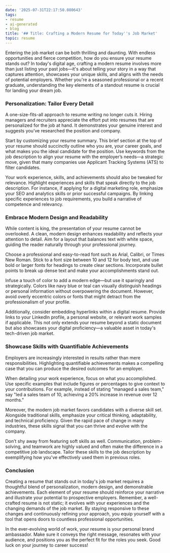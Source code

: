 ```yaml
---
date: '2025-07-31T22:17:50.080643'
tags:
- resume
- ai-generated
- blog
title: '## Title: Crafting a Modern Resume for Today''s Job Market'
topic: resume
---
```


Entering the job market can be both thrilling and daunting. With endless opportunities and fierce competition, how do you ensure your resume stands out? In today's digital age, crafting a modern resume involves more than just listing your past jobs—it's about telling your story in a way that captures attention, showcases your unique skills, and aligns with the needs of potential employers. Whether you're a seasoned professional or a recent graduate, understanding the key elements of a standout resume is crucial for landing your dream job.

### Personalization: Tailor Every Detail

A one-size-fits-all approach to resume writing no longer cuts it. Hiring managers and recruiters appreciate the effort put into resumes that are personalized for the job at hand. It demonstrates your genuine interest and suggests you’ve researched the position and company.

Start by customizing your resume summary. This brief section at the top of your resume should succinctly outline who you are, your career goals, and what makes you the ideal candidate for the position. Use keywords from the job description to align your resume with the employer’s needs—a strategic move, given that many companies use Applicant Tracking Systems (ATS) to filter candidates.

Your work experience, skills, and achievements should also be tweaked for relevance. Highlight experiences and skills that speak directly to the job description. For instance, if applying for a digital marketing role, emphasize your SEO and analytics skills or prior successful campaigns. By linking specific experiences to job requirements, you build a narrative of competence and relevancy.

### Embrace Modern Design and Readability

While content is king, the presentation of your resume cannot be overlooked. A clean, modern design enhances readability and reflects your attention to detail. Aim for a layout that balances text with white space, guiding the reader naturally through your professional journey.

Choose a professional and easy-to-read font such as Arial, Calibri, or Times New Roman. Stick to a font size between 10 and 12 for body text, and use bold or larger fonts for headings to create clear sections. Incorporate bullet points to break up dense text and make your accomplishments stand out.

Infuse a touch of color to add a modern edge—but use it sparingly and strategically. Colors like navy blue or teal can visually distinguish headings or personal information without overpowering the document. However, avoid overly eccentric colors or fonts that might detract from the professionalism of your profile.

Additionally, consider embedding hyperlinks within a digital resume. Provide links to your LinkedIn profile, a personal website, or relevant work samples if applicable. This not only extends your resume beyond a static document but also showcases your digital proficiency—a valuable asset in today's tech-driven job market.

### Showcase Skills with Quantifiable Achievements

Employers are increasingly interested in results rather than mere responsibilities. Highlighting quantifiable achievements makes a compelling case that you can produce the desired outcomes for an employer.

When detailing your work experience, focus on what you accomplished. Use specific examples that include figures or percentages to give context to your contributions. For example, instead of stating "managed a sales team," say "led a sales team of 10, achieving a 20% increase in revenue over 12 months."

Moreover, the modern job market favors candidates with a diverse skill set. Alongside traditional skills, emphasize your critical thinking, adaptability, and technical proficiency. Given the rapid pace of change in many industries, these skills signal that you can thrive and evolve with the company.

Don’t shy away from featuring soft skills as well. Communication, problem-solving, and teamwork are highly valued and often make the difference in a competitive job landscape. Tailor these skills to the job description by exemplifying how you've effectively used them in previous roles.

### Conclusion

Creating a resume that stands out in today's job market requires a thoughtful blend of personalization, modern design, and demonstrable achievements. Each element of your resume should reinforce your narrative and illustrate your potential to prospective employers. Remember, a well-crafted resume is not static; it evolves with your experiences and the changing demands of the job market. By staying responsive to these changes and continuously refining your approach, you equip yourself with a tool that opens doors to countless professional opportunities.

In the ever-evolving world of work, your resume is your personal brand ambassador. Make sure it conveys the right message, resonates with your audience, and positions you as the perfect fit for the roles you seek. Good luck on your journey to career success!